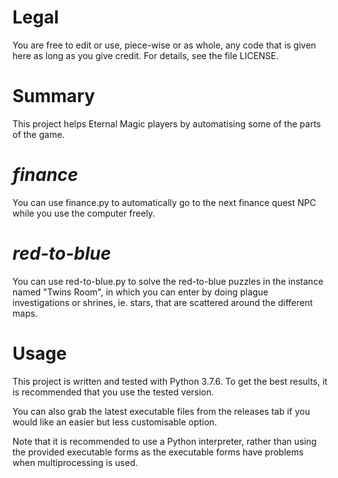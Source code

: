 # Legal
You are free to edit or use, piece-wise or as whole, any code that is given here as long as you give credit. For details, see the file LICENSE.

# Summary
This project helps Eternal Magic players by automatising some of the parts of the game. 

# *finance*
You can use finance.py to automatically go to the next finance quest NPC while you use the computer freely.

# *red-to-blue*
You can use red-to-blue.py to solve the red-to-blue puzzles in the instance named "Twins Room", in which you can enter by doing plague investigations or shrines, ie. stars, that are scattered around the different maps.

# Usage
This project is written and tested with Python 3.7.6. To get the best results, it is recommended that you use the tested version.

You can also grab the latest executable files from the releases tab if you would like an easier but less customisable option.

Note that it is recommended to use a Python interpreter, rather than using the provided executable forms as the executable forms have problems when multiprocessing is used.

